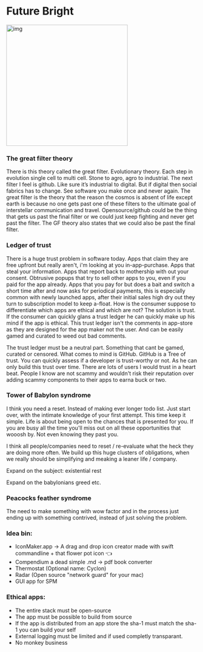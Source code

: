 # Future Bright

<img width="320" alt="img" src="https://rawgit.com/stylekit/img/master/gitsync_logo_120_dev-01.svg">

### The great filter theory

There is this theory called the great filter. Evolutionary theory. Each step in evolution single cell to multi cell. Stone to agro, agro to industrial. The next filter I feel is github. Like sure it’s industrial to digital. But if digital then social fabrics has to change. See software you make once and never again. The great filter is the theory that the reason the cosmos is absent of life except earth is because no one gets past one of these filters to the ultimate goal of interstellar communication and travel. Opensource/github could be the thing that gets us past the final filter or we could just keep fighting and never get past the filter. The GF theory also states that we could also be past the final filter.


### Ledger of trust

There is a huge trust problem in software today. Apps that claim they are free upfront but really aren't, i'm looking at you in-app-purchase. Apps that steal your information. Apps that report back to mothership with out your consent. Obtrusive popups that try to sell other apps to you, even if you paid for the app already. Apps that you pay for but does a bait and switch a short time after and now asks for periodical payments, this is especially common with newly launched apps, after their initial sales high dry out they turn to subscription model to keep a-float. How is the consumer suppose to differentiate which apps are ethical and which are not? The solution is trust. If the consumer can quickly glans a trust ledger he can quickly make up his mind if the app is ethical. This trust ledger isn't the comments in app-store as they are designed for the app maker not the user. And can be easily gamed and curated to weed out bad comments. 

The trust ledger must be a neutral part. Something that cant be gamed, curated or censored. What comes to mind is GitHub. GitHub is a Tree of trust. You can quickly assess if a developer is trust-worthy or not. As he can only build this trust over time. There are lots of users I would trust in a heart beat. People I know are not scammy and wouldn't risk their reputation over adding scammy components to their apps to earna  buck or two. 


### Tower of Babylon syndrome

I think you need a reset. Instead of making ever longer todo list. Just start over, with the intimate knowledge of your first attempt. This time keep it simple. Life is about being open to the chances that is presented for you. If you are busy all the time you'll miss out on all these opportunities that wooosh by. Not even knowing they past you.

I think all people/companies need to reset / re-evaluate what the heck they are doing more often. We build up this huge clusters of obligations, when we really should be simplifying and meaking a leaner life / company. 

Expand on the subject: existential rest

Expand on the babylonians greed etc.


### Peacocks feather syndrome
The need to make something with wow factor and in the process just ending up with something contrived, instead of just solving the problem.

### Idea bin:
- IconMaker.app -> A drag and drop icon creator made with swift commandline + that flower pot icon 👈
- Compendium a dead simple .md -> pdf book converter
- Thermostat (Optional name: Cyclon)
- Radar (Open source "network guard" for your mac)
- GUI app for SPM

### Ethical apps:
- The entire stack must be open-source 
- The app must be possible to build from source
- If the app is distributed from an app store the sha-1 must match the sha-1 you can build your self
- External logging must be limited and if used completly transparant. 
- No monkey business

